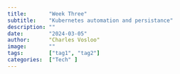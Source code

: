 ```yaml
---
title:       "Week Three"
subtitle:    "Kubernetes automation and persistance"
description: ""
date:        "2024-03-05"
author:      "Charles Vosloo"
image:       ""
tags:        ["tag1", "tag2"]
categories:  ["Tech" ]
---
```

